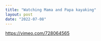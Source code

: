 ```yaml
---
title: "Watching Mama and Papa kayaking"
layout: post
date: "2022-07-08"
---
```


https://vimeo.com/728064565
